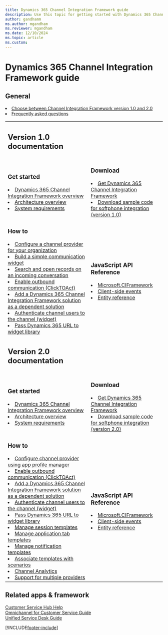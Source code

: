 ```yaml
---
title: Dynamics 365 Channel Integration Framework guide 
description: Use this topic for getting started with Dynamics 365 Channel Integration Framework. Includes download links and Javascript reference.
author: gandhamm
ms.author: mgandham
ms.reviewer: mgandham
ms.date: 12/10/2024
ms.topic: article
ms.custom: 
---
```


# Dynamics 365 Channel Integration Framework guide

<table>
<tr>
<h2> General </h2>
<li><a href="choose-between-versions.md" data-raw-source="[Choose between Channel Integration Framework version 1.0 and 2.0](choose-between-versions.md)">Choose between Channel Integration Framework version 1.0 and 2.0</a></li>

<li><a href="faq-channel-integration-framework.md" data-raw-source="[Frequently asked questions](faq-channel-integration-framework.md)">Frequently asked questions</a></li>
</tr>

<tr>
<td>
<h2> Version 1.0 documentation</h2>
</td>
</td>
<td>
</tr>

<tr>
<td>
<h3> Get started </h3>
<li><a href="v1/administer/overview-channel-integration-framework.md" data-raw-source="[Dynamics 365 Channel Integration Framework overview](v1/administer/overview-channel-integration-framework.md)">Dynamics 365 Channel Integration Framework overview</a></li>
<li><a href="v1/administer/overview-channel-integration-framework.md" data-raw-source="[Architecture overview of Dynamics 365 Channel Integration Framework](v1/administer/overview-channel-integration-framework.md)">Architecture overview</a></li>
<li><a href="v1/administer/system-requirements-channel-integration-framework.md" data-raw-source="[System requirements](v1/administer/system-requirements-channel-integration-framework.md)">System requirements</a></li>
</td>

<td>

<h3> Download </h3>

<li><a href="v1/administer/get-channel-integration-framework.md" data-raw-source="[Get Dynamics 365 Channel Integration Framework](v1/administer/get-channel-integration-framework.md)">Get Dynamics 365 Channel Integration Framework</a></li>
<li><a href="v1/administer/sample-softphone-integration.md" data-raw-source="[Download sample code for softphone integration (version 1.0)](v1/administer/sample-softphone-integration.md)">Download sample code for softphone integration (version 1.0)</a></li>
</td>
</tr>

<tr>
<td>

<h3> How to </h3>

<li><a href="v1/administer/configure-channel-provider-channel-integration-framework.md" data-raw-source="[Configure a channel provider for your organization](../customer-service/channel-integration-framework/configure-channel-provide-channel-integration-framework.md)">Configure a channel provider for your organization</a></li>
<li><a href="v1/administer/getting-started-simple-widget.md" data-raw-source="[Build a simple communication widget](v1/administer/getting-started-simple-widget.md)">Build a simple communication widget</a></li>
<li><a href="v1/administer/search-open-records-incoming-conversations.md" data-raw-source="[Search and open records on an incoming conversation](v1/administer/search-open-records-incoming-conversations.md)">Search and open records on an incoming conversation</a></li>
<li><a href="v1/administer/enable-outbound-communication-clicktoact.md" data-raw-source="[Enable outbound communication (ClickTOAct)](v1/administer/enable-outbound-communication-clicktoact.md)">Enable outbound communication (ClickTOAct)</a></li>
<li><a href="v1/administer/add-cif-solution-dependent-solution.md" data-raw-source="[Add a Dynamics 365 Channel Integration Framework solution as a dependent solution](v1/administer/add-cif-solution-dependent-solution.md)">Add a Dynamics 365 Channel Integration Framework solution as a dependent solution</a></li>
<li><a href="v1/administer/authenticate-channel-users.md" data-raw-source="[Authenticate channel users to the channel (widget)](v1/administer/authenticate-channel-users.md)">Authenticate channel users to the channel (widget)</a></li>
<li><a href="v1/administer/pass-url-widget-library.md" data-raw-source="[Pass Dynamics 365 URL to widget library](v1/administer/pass-url-widget-library.md)">Pass Dynamics 365 URL to widget library</a></li>
</td>
<td>

<h3> JavaScript API Reference </h3>

<li><a href="v1/develop/reference/microsoft-ciframework.md" data-raw-source="[Microsoft.CIFramework
 methods](v1/develop/reference/microsoft-ciframework.md)">Microsoft.CIFramework</a></li>
<li><a href="v1/develop/reference/client-side-events.md" data-raw-source="[Client-side events](v1/develop/reference/client-side-events.md)">Client-side events</a>
<li><a href="v1/develop/reference/entities-attributes/msdyn-ciprovider.md" data-raw-source="[Entity reference](v1/develop/reference/entities-attributes/msdyn-ciprovider.md)">Entity reference</a></li>

</td>
</tr>



<tr>
<td>
<h2> Version 2.0 documentation </h2>
</td>
<td>
</td>
</tr>

<tr>

<td>
<h3> Get started </h3>
<li><a href="v2/administer/overview-channel-integration-framework.md" data-raw-source="[Dynamics 365 Channel Integration Framework overview](v2/administer/overview-channel-integration-framework.md)">Dynamics 365 Channel Integration Framework overview</a></li>
<li><a href="v2/administer/architecture-overview-channel-integration-framework-v2.md" data-raw-source="[Architecture overview of Dynamics 365 Channel Integration Framework](v2/administer/architecture-overview-channel-integration-framework-v2.md)">Architecture overview</a></li>
<li><a href="v2/administer/system-requirements-channel-integration-framework-v2.md" data-raw-source="[System requirements](v2/administer/system-requirements-channel-integration-framework-v2.md)">System requirements</a></li>
</td>

<td>

<h3> Download </h3>

<li><a href="v1/administer/get-channel-integration-framework.md" data-raw-source="[Get Dynamics 365 Channel Integration Framework](v2/administer/get-channel-integration-framework.md)">Get Dynamics 365 Channel Integration Framework</a></li>
<li><a href="v2/administer/sample-softphone-integration-v2.md" data-raw-source="[Download sample code for softphone integration (version 2.0)](v2/administer/sample-softphone-integration-v2.md)">Download sample code for softphone integration (version 2.0)</a></li>
</td>
</tr>

<tr>
<td>

<h3> How to </h3>

<li><a href="v2/administer/configure-channel-provider-app-profile-manager.md" data-raw-source="[Configure channel provider using app profile manager](v2/administer/configure-channel-provider-app-profile-manager.md)">Configure channel provider using app profile manager</a></li>
<li><a href="v2/administer/enable-outbound-communication-clicktoact.md" data-raw-source="[Enable outbound communication (ClickTOAct)](v2/administer/enable-outbound-communication-clicktoact.md)">Enable outbound communication (ClickTOAct)</a></li>
<li><a href="v2/administer/add-cif-solution-dependent-solution.md" data-raw-source="[Add a Dynamics 365 Channel Integration Framework solution as a dependent solution](v2/administer/add-cif-solution-dependent-solution.md)">Add a Dynamics 365 Channel Integration Framework solution as a dependent solution</a></li>
<li><a href="v2/administer/authenticate-channel-users.md" data-raw-source="[Authenticate channel users to the channel (widget)](v2/administer/authenticate-channel-users.md)">Authenticate channel users to the channel (widget)</a></li>
<li><a href="v2/administer/pass-url-widget-library.md" data-raw-source="[Pass Dynamics 365 URL to widget library](v2/administer/pass-url-widget-library.md)">Pass Dynamics 365 URL to widget library</a></li>
<li><a href="v2/administer/session-templates-cif.md" data-raw-source="[Manage session templates](v2/administer/session-templates-cif.md)">Manage session templates</a></li>
<li><a href="v2/administer/application-tab-templates-cif.md" data-raw-source="[Manage application tab templates](v2/administer/application-tab-templates-cif.md)">Manage application tab templates</a></li>
<li><a href="v2/administer/notification-templates-cif.md" data-raw-source="[Manage notification templates](v2/administer/notification-templates-cif.md)">Manage notification templates</a></li>
<li><a href="v2/administer/associate-templates-cif.md" data-raw-source="[Associate templates with scenarios](v2/administer/associate-templates-cif.md)">Associate templates with scenarios</a></li>
<li><a href="v2/administer/channel-analytics.md" data-raw-source="[Channel Analytics](v2/administer/channel-analytics.md)">Channel Analytics</a></li>
<li><a href="v2/administer/support-multiple-providers.md" data-raw-source="[Support for multiple providers](v2/administer/support-multiple-providers.md)">Support for multiple providers</a></li>
</td>
<td>

<h3> JavaScript API Reference </h3>
 
<li><a href="v2/develop/reference/microsoft-ciframework-v2.md" data-raw-source="[Microsoft.CIFramework
 methods](v2/develop/reference/microsoft-ciframework-v2.md)">Microsoft.CIFramework</a></li>
<li><a href="v2/develop/reference/client-side-events.md" data-raw-source="[Client-side events](v2/develop/reference/client-side-events.md)">Client-side events</a>
<li><a href="/dynamics365/customer-service/channel-integration-framework/v2/reference/entities-attributes/msdyn_channelprovider" data-raw-source="[Entity reference](/dynamics365/customer-service/channel-integration-framework/v2/reference/entities-attributes/msdyn_channelprovider)">Entity reference</a></li>
</td>
</tr>

</table>

## Related apps & framework

[Customer Service Hub Help](/dynamics365/customer-service/help-hub)  
[Omnichannel for Customer Service Guide](/dynamics365/omnichannel/omnichannel-customer-service-guide)   
[Unified Service Desk Guide](/dynamics365/unified-service-desk/unified-service-desk)   


[!INCLUDE[footer-include](../includes/footer-banner.md)]
